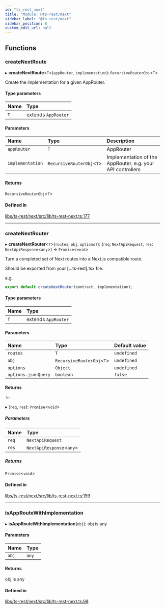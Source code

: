 ```yaml
---
id: "ts_rest_next"
title: "Module: @ts-rest/next"
sidebar_label: "@ts-rest/next"
sidebar_position: 0
custom_edit_url: null
---
```


## Functions

### createNextRoute

▸ **createNextRoute**<`T`\>(`appRouter`, `implementation`): `RecursiveRouterObj`<`T`\>

Create the implementation for a given AppRouter.

#### Type parameters

| Name | Type |
| :------ | :------ |
| `T` | extends `AppRouter` |

#### Parameters

| Name | Type | Description |
| :------ | :------ | :------ |
| `appRouter` | `T` | AppRouter |
| `implementation` | `RecursiveRouterObj`<`T`\> | Implementation of the AppRouter, e.g. your API controllers |

#### Returns

`RecursiveRouterObj`<`T`\>

#### Defined in

[libs/ts-rest/next/src/lib/ts-rest-next.ts:177](https://github.com/oliverbutler/tscont/blob/a098fd1/libs/ts-rest/next/src/lib/ts-rest-next.ts#L177)

___

### createNextRouter

▸ **createNextRouter**<`T`\>(`routes`, `obj`, `options?`): (`req`: `NextApiRequest`, `res`: `NextApiResponse`<`any`\>) => `Promise`<`void`\>

Turn a completed set of Next routes into a Next.js compatible route.

Should be exported from your [...ts-rest].tsx file.

e.g.

```typescript
export default createNextRouter(contract, implementation);
```

#### Type parameters

| Name | Type |
| :------ | :------ |
| `T` | extends `AppRouter` |

#### Parameters

| Name | Type | Default value |
| :------ | :------ | :------ |
| `routes` | `T` | `undefined` |
| `obj` | `RecursiveRouterObj`<`T`\> | `undefined` |
| `options` | `Object` | `undefined` |
| `options.jsonQuery` | `boolean` | `false` |

#### Returns

`fn`

▸ (`req`, `res`): `Promise`<`void`\>

##### Parameters

| Name | Type |
| :------ | :------ |
| `req` | `NextApiRequest` |
| `res` | `NextApiResponse`<`any`\> |

##### Returns

`Promise`<`void`\>

#### Defined in

[libs/ts-rest/next/src/lib/ts-rest-next.ts:199](https://github.com/oliverbutler/tscont/blob/a098fd1/libs/ts-rest/next/src/lib/ts-rest-next.ts#L199)

___

### isAppRouteWithImplementation

▸ **isAppRouteWithImplementation**(`obj`): obj is any

#### Parameters

| Name | Type |
| :------ | :------ |
| `obj` | `any` |

#### Returns

obj is any

#### Defined in

[libs/ts-rest/next/src/lib/ts-rest-next.ts:98](https://github.com/oliverbutler/tscont/blob/a098fd1/libs/ts-rest/next/src/lib/ts-rest-next.ts#L98)
